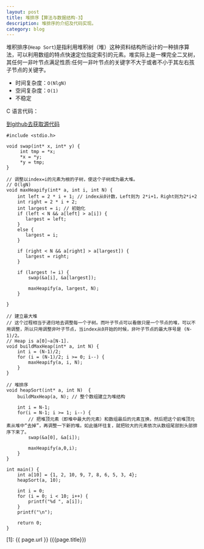 ```yaml
---
layout: post
title: 堆排序【算法与数据结构-3】
description: 堆排序的介绍及代码实现。
category: blog
---
```


堆积排序(`Heap Sort`)是指利用堆积树（堆）这种资料结构所设计的一种排序算法，可以利用数组的特点快速定位指定索引的元素。堆实际上是一棵完全二叉树，其任何一非叶节点满足性质:任何一非叶节点的关键字不大于或者不小于其左右孩子节点的关键字。

- 时间复杂度：`O(NlgN)`
- 空间复杂度：`O(1)`
- 不稳定

C 语言代码：

[到github去获取源代码](https://github.com/samirchen/algorithms/blob/master/sort/heapSort.c)

	#include <stdio.h>
	 
	void swap(int* x, int* y) {
	     int tmp = *x;
	     *x = *y;
	     *y = tmp;
	}
	 
	// 调整以index=i的元素为根的子树，使这个子树成为最大堆。
	// O(lgN)
	void maxHeapify(int* a, int i, int N) {
	    int left = 2 * i + 1; // index从0计数，Left则为 2*i+1，Right则为2*i+2
	    int right = 2 * i + 2;
	    int largest = i; // 初始化
	    if (left < N && a[left] > a[i]) {
	       largest = left;
	    }
	    else {
	       largest = i;
	    }
	 
	    if (right < N && a[right] > a[largest]) {
	       largest = right;
	    }
	 
	    if (largest != i) {
	        swap(&a[i], &a[largest]);
	 
	        maxHeapify(a, largest, N);
	    }
	   
	}
	 
	// 建立最大堆
	// 这个过程相当于递归地去调整每一个子树。而叶子节点可以看做只是一个节点的堆，可以不用调整，所以只用调整非叶子节点，当index从0开始的时候，非叶子节点的最大序号是 (N-1)/2。
	// Heap is a[0]~a[N-1].
	void buildMaxHeap(int* a, int N) {
	    int i = (N-1)/2;
	    for (i = (N-1)/2; i >= 0; i--) {  
	        maxHeapify(a, i, N);
	    }
	}
	 
	// 堆排序
	void heapSort(int* a, int N)  { 
	    buildMaxHeap(a, N); // 整个数组建立为堆结构
	  
	    int i = N-1;
	    for(i = N-1; i >= 1; i--) {    
	        // 把堆顶元素（即堆中最大的元素）和数组最后的元素互换，然后把这个前堆顶元素从堆中“去掉”，再调整一下新的堆。如此循环往复，就把较大的元素依次从数组尾部到头部排序下来了。
	        swap(&a[0], &a[i]);
	  
	        maxHeapify(a,0,i); 
	    }    
	} 
	 
	int main() {
	    int a[10] = {1, 2, 10, 9, 7, 8, 6, 5, 3, 4};
	    heapSort(a, 10);
	 
	    int i = 0;
	    for (i = 0; i < 10; i++) {
	        printf("%d ", a[i]);
	    }
	    printf("\n");
	 
	    return 0;
	}


[SamirChen]: http://samirchen.com "SamirChen"
[1]: {{ page.url }} ({{page.title}})